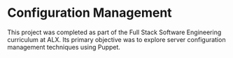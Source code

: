 # Configuration Management
This project was completed as part of the Full Stack Software Engineering curriculum at ALX. Its primary objective was to explore server configuration management techniques using Puppet.
